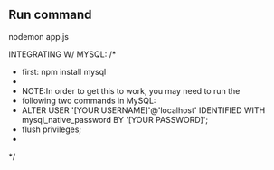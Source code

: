 ## Run command
nodemon app.js

INTEGRATING W/ MYSQL:
/* 
 * first: npm install mysql
 *
 * NOTE:In order to get this to work, you may need to run the 
 * following two commands in MySQL:
 * ALTER USER '[YOUR USERNAME]'@'localhost' IDENTIFIED WITH mysql_native_password BY '[YOUR PASSWORD]';
 * flush privileges;
 *
 */
